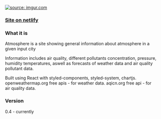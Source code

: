 <a href="https://imgur.com/Md7ZIBt"><img src="https://i.imgur.com/Md7ZIBt.png" title="source: imgur.com" /></a>
### [Site on netlify](https://atmosphere.netlify.app/)

### What it is
Atmosphere is a site showing general information about atmosphere in a given input city

Information includes air quality, different pollutants concentration, pressure, humidity temperatures, aswell as forecasts
of weather data and air quality pollutant data.

Built using
React with styled-components, styled-system, chartjs.
openweathermap.org free apis - for weather data.
aqicn.org free api - for air quality data.

### Version
0.4 - currently